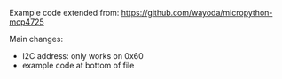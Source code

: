 Example code extended from: 
https://github.com/wayoda/micropython-mcp4725

Main changes:
 - I2C address: only works on 0x60
 - example code at bottom of file

